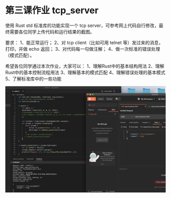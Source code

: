 # 第三课作业 tcp_server

使用 Rust std 标准库的功能实现一个 tcp server，可参考网上代码自行修改，最终需要各位同学上传代码和运行结果的截图。

要求：
1、能正常运行；
2、对 tcp client（比如可用 telnet 等）发过来的消息，打印，并做 echo 返回；
3、对代码每一句做注解；
4、做一次标准的错误处理（模式匹配）。

希望各位同学通过本次作业，大家可以：
1、理解Rust中的基本结构用法
2、理解Rust中的基本控制流程用法
3、理解基本的模式匹配
4、理解错误处理的基本模式
5、了解标准库中的一些功能

![tcp_assignment](./tcp_assignment.png)